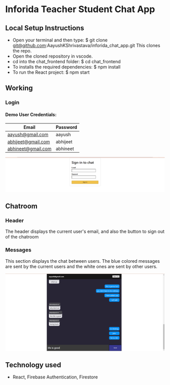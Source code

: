 # Inforida Teacher Student Chat App
## Local Setup Instructions
- Open your terminal and then type: $ git clone git@github.com:AayushKShrivastava/inforida_chat_app.git This clones the repo.
- Open the cloned repository in vscode.
- cd into the chat_frontend folder: $ cd chat_frontend 
- To installs the required dependencies: $ npm install 
- To run the React project: $ npm start

## Working
### Login
#### Demo User Credentials:
| Email              | Password |
| ------------------ | -------- |
| aayush@gmail.com   | aayush   |
| abhijeet@gmail.com | abhijeet |
| abhineet@gmail.com | abhineet |

![Screenshot](./Screenshots/inforida_login.png)

## Chatroom

### Header
The header displays the current user's email, and also the button to sign out of the chatroom

### Messages
This section displays the chat between users. The blue colored messages are sent by the current users and the white ones are sent by other users.

![Screenshot](./Screenshots/inforida_chatroom.png)

## Technology used
- React, Firebase Authentication, Firestore

